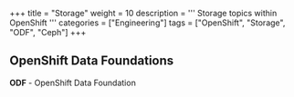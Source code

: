 +++
title = "Storage"
weight = 10
description = '''
Storage topics within OpenShift
'''
categories = ["Engineering"]
tags = ["OpenShift", "Storage", "ODF", "Ceph"]
+++

## OpenShift Data Foundations

**ODF** - OpenShift Data Foundation

